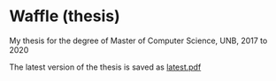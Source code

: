 # Waffle (thesis)

My thesis for the degree of Master of Computer Science, UNB, 2017 to 2020

The latest version of the thesis is saved as [latest.pdf](latest.pdf)
